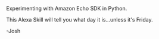 Experimenting with Amazon Echo SDK in Python.

This Alexa Skill will tell you what day it is...unless it's Friday.

-Josh
